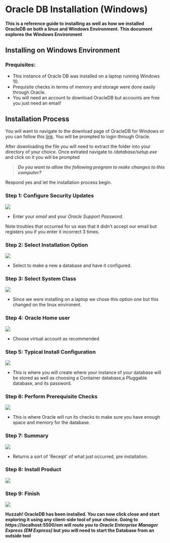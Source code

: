 # Oracle DB Installation (Windows)
**This is a reference guide to installing as well as how we installed OracleDB on both a linux and Windows Environment. This document explores the Windows Environment**

## Installing on Windows Environment
### Prequisites:
* This instance of Oracle DB was installed on a laptop running Windows 10.
* Prequisite checks in terms of memory and storage were done easily through Oracle.
* You will need an account to download OracleDB but accounts are free you just need an email!

## Installation Process
You will want to navigate to the download page of OracleDB for Windows or you can follow this [link][download]. You will be prompted to login through Oracle.

After downloading the file you will need to extract the folder into your directory of your choice. Once extrated navigate to
_/database/setup.exe_ and click on it you will be prompted

>***Do you want to allow the following program to make changes to this computer?***

Respond yes and let the installation process begin.

### Step 1: Configure Security Updates

![](/InstallationGuides/images/Windows/WindowsStep1.JPG)

* Enter your _email_ and your _Oracle Support Password_.

Note troubles that occurred for us was that it didn't accept our email but registers you if you enter it incorrect 3 times.

### Step 2: Select Installation Option

![](/InstallationGuides/images/Windows/WindowsStep2.JPG)

* Select to make a new a database and have it configured.

### Step 3: Select System Class

![](/InstallationGuides/images/Windows/WindowsStep3.JPG)

* Since we were installing on a laptop we chose this option one but this changed on the linux environent.  


### Step 4: Oracle Home user

![](/InstallationGuides/images/Windows/WindowsStep4.JPG)

* Choose virtual account as recommended

### Step 5: Typical Install Configuration  

![](/InstallationGuides/images/Windows/WindowsStep5.JPG)

* This is where you will create where your instance of your database will be stored as well as choosing a Container database,a  Pluggable database, and its password.

### Step 6: Perform Prerequisite Checks

![](/InstallationGuides/images/Windows/WindowsStep6.JPG)

* This is where Oracle will run its checks to make sure you have enough space and memory for the database.

### Step 7: Summary

![](/InstallationGuides/images/Windows/WindowsStep7.jpg)

* Returns a sort of 'Receipt' of what just occurred, pre installation.
### Step 8: Install Product

![](/InstallationGuides/images/Windows/WindowsStep8pre.jpg)

### Step 9: Finish

![](/InstallationGuides/images/Windows/WindowsStep9.jpg)

**Huzzah! OracleDB has been installed. You can now click close and start exploring it using any client-side tool of your choice. Going to https://localhost:5500/em will route you to _Oracle Enterprise Manager Express (EM Express)_ but you will need to start the Database from an outside tool**









[download]: (http://www.oracle.com/technetwork/database/windows/downloads/index.html)
